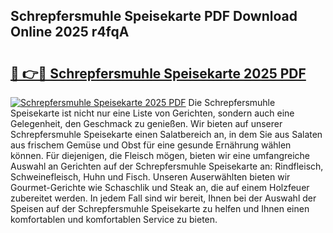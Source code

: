 ## Schrepfersmuhle Speisekarte PDF Download Online 2025 r4fqA

# <h2><a href="http://gcaee2o.nevu.top/?p=Schrepfersmuhle+Speisekarte">🔗 👉🔴 Schrepfersmuhle Speisekarte 2025 PDF</a></h2>

[![Schrepfersmuhle Speisekarte 2025 PDF](https://i.imgur.com/dBaPXMq.png)](http://gcaee2o.nevu.top/?p=Schrepfersmuhle+Speisekarte)
Die Schrepfersmuhle Speisekarte ist nicht nur eine Liste von Gerichten, sondern auch eine Gelegenheit, den Geschmack zu genießen. Wir bieten auf unserer Schrepfersmuhle Speisekarte einen Salatbereich an, in dem Sie aus Salaten aus frischem Gemüse und Obst für eine gesunde Ernährung wählen können. Für diejenigen, die Fleisch mögen, bieten wir eine umfangreiche Auswahl an Gerichten auf der Schrepfersmuhle Speisekarte an: Rindfleisch, Schweinefleisch, Huhn und Fisch. Unseren Auserwählten bieten wir Gourmet-Gerichte wie Schaschlik und Steak an, die auf einem Holzfeuer zubereitet werden. In jedem Fall sind wir bereit, Ihnen bei der Auswahl der Speisen auf der Schrepfersmuhle Speisekarte zu helfen und Ihnen einen komfortablen und komfortablen Service zu bieten.
